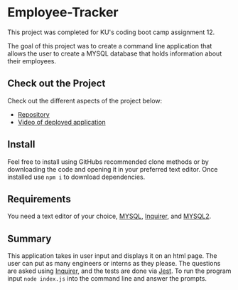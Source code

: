 # Employee-Tracker
This project was completed for KU's coding boot camp assignment 12. 

The goal of this project was to create a command line application that allows the user to create a MYSQL database that holds information about their employees.

## Check out the Project
Check out the different aspects of the project below:

- [Repository](https://github.com/johnathanmann/Employee-Tracker/)
- [Video of deployed application](https://watch.screencastify.com/v/VV3JXmXs8pc2UVFEKAzo)


## Install
Feel free to install using GitHubs recommended clone methods or by downloading the code and opening it in your preferred text editor. Once installed use `npm i` to download dependencies.

## Requirements
You need a text editor of your choice, [MYSQL](https://www.mysql.com/), [Inquirer](https://www.npmjs.com/package/inquirer), and [MYSQL2](https://www.npmjs.com/package/mysql2).

## Summary
This application takes in user input and displays it on an html page. The user can put as many engineers or interns as they please. The questions are asked using [Inquirer](https://www.npmjs.com/package/inquirer), and the tests are done via [Jest](https://www.npmjs.com/package/jest). To run the program input `node index.js` into the command line and answer the prompts.

